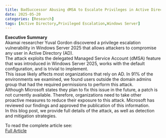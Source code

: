 ```yaml
---
title: BadSuccessor Abusing dMSA to Escalate Privileges in Active Directory
date: 2025-05-20
categories: [Research]
tags: [Active Directory,Privileged Escalation,Windows Server]
---
```


**Executive Summary**  
Akamai researcher Yuval Gordon discovered a privilege escalation vulnerability in Windows Server 2025 that allows attackers to compromise any user in Active Directory (AD).  
The attack exploits the delegated Managed Service Account (dMSA) feature that was introduced in Windows Server 2025, works with the default configuration, and is trivial to implement.  
This issue likely affects most organizations that rely on AD. In 91% of the environments we examined, we found users outside the domain admins group that had the required permissions to perform this attack.  
Although Microsoft states they plan to fix this issue in the future, a patch is not currently available. Therefore, organizations need to take other proactive measures to reduce their exposure to this attack. Microsoft has reviewed our findings and approved the publication of this information.  
In this blog post, we provide full details of the attack, as well as detection and mitigation strategies.  

To read the complete article see:  
[Full Article](https://www.akamai.com/blog/security-research/abusing-dmsa-for-privilege-escalation-in-active-directory)